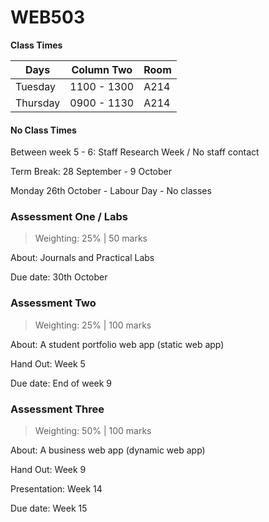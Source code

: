 # WEB503

**Class Times**

 Days     | Column Two| Room 
----------|-----------|----------
 Tuesday  | 1100 - 1300 | A214 
 Thursday | 0900 - 1130 | A214 

#### No Class Times

Between week 5 - 6: Staff Research Week / No staff contact

Term Break: 28 September - 9 October

Monday 26th October - Labour Day - No classes

### Assessment One / Labs

> Weighting: 25% | 50 marks

About:
Journals and Practical Labs

Due date: 30th October

### Assessment Two

> Weighting: 25% | 100 marks

About:
A student portfolio web app (static web app)

Hand Out: Week 5

Due date: End of week 9

### Assessment Three

> Weighting: 50% | 100 marks

About:
A business web app (dynamic web app)

Hand Out: Week 9

Presentation: Week 14

Due date: Week 15